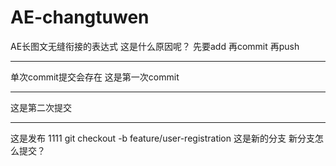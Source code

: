 # AE-changtuwen
AE长图文无缝衔接的表达式
这是什么原因呢？
先要add
再commit
再push
***
单次commit提交会存在
这是第一次commit
***
这是第二次提交
***
这是发布
1111
git checkout -b feature/user-registration
这是新的分支
新分支怎么提交？